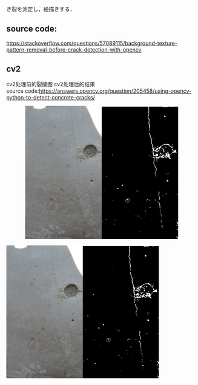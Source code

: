 ##
き裂を測定し，絵描きする．


## source code:
https://stackoverflow.com/questions/57089115/background-texture-pattern-removal-before-crack-detection-with-opencv

## cv2
cv2处理前的裂缝图
cv2处理后的结果  
source code:https://answers.opencv.org/question/205458/using-opencv-python-to-detect-concrete-cracks/

<center class="half"><img src="fig/rr2.png"width="40%"/><img src="fig/result.png" width="40%"/></center>

<p float="left">
  <img src="fig/rr2.png"width="40%"/><img src="fig/result.png" width="40%"/>
</p>
